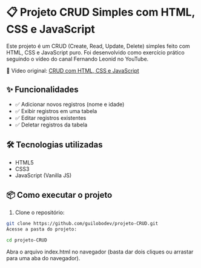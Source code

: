 
# 📋 Projeto CRUD Simples com HTML, CSS e JavaScript

Este projeto é um CRUD (Create, Read, Update, Delete) simples feito com HTML, CSS e JavaScript puro. Foi desenvolvido como exercício prático seguindo o vídeo do canal Fernando Leonid no YouTube.

🎥 Vídeo original: [CRUD com HTML, CSS e JavaScript](https://www.youtube.com/watch?v=_HEIqE_qqbQ)

## ✨ Funcionalidades

- ✅ Adicionar novos registros (nome e idade)
- ✅ Exibir registros em uma tabela
- ✅ Editar registros existentes
- ✅ Deletar registros da tabela

## 🛠️ Tecnologias utilizadas

- HTML5
- CSS3
- JavaScript (Vanilla JS)



 ## 📦 Como executar o projeto
1. Clone o repositório:
```bash
git clone https://github.com/guilobodev/projeto-CRUD.git
Acesse a pasta do projeto:
```
```bash
cd projeto-CRUD
```
Abra o arquivo index.html no navegador (basta dar dois cliques ou arrastar para uma aba do navegador).



